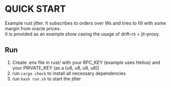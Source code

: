 # QUICK START

Example rust jitter. 
It subscribes to orders over Ws and tries to fill with some margin from oracle prices.  
It is provided as an example show casing the usage of drift-rs + jit-proxy.  

## Run
1. Create .env file in rust/ with your RPC_KEY (example uses Helius) and your PRIVATE_KEY (as a [u8, u8, u8, u8])
2. run `cargo check` to install all necessary dependencies
3. run `bash run.sh` to start the jitter
